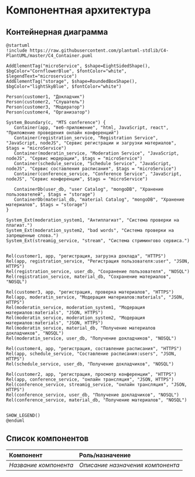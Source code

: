 # Компонентная архитектура
<!-- Состав и взаимосвязи компонентов системы между собой и внешними системами с указанием протоколов, ключевые технологии, используемые для реализации компонентов.
Диаграмма контейнеров C4 и текстовое описание. 
Подробнее: https://confluence.mts.ru/pages/viewpage.action?pageId=375783368
-->
## Контейнерная диаграмма

```plantuml
@startuml
!include https://raw.githubusercontent.com/plantuml-stdlib/C4-PlantUML/master/C4_Container.puml

AddElementTag("microService", $shape=EightSidedShape(), $bgColor="CornflowerBlue", $fontColor="white", $legendText="microservice")
AddElementTag("storage", $shape=RoundedBoxShape(), $bgColor="lightSkyBlue", $fontColor="white")

Person(customer1, "Докладчик")
Person(customer2, "Слушатель")
Person(customer3, "Модератор")
Person(customer4, "Организатор")

System_Boundary(c, "MTS conference") {
   Container(app, "веб-приложение", "html, JavaScript, react", "Приложение проведения онлайн конференций")
   Container(registration_service, "Registration Service", "JavaScript, nodeJS", "Сервис регистрации и загрузки материалов", $tags = "microService")   
   Container(moderatin_service, "Moderation Service", "JavaScript, nodeJS", "Сервис модерации", $tags = "microService") 
   Container(schedule_service, "Schedule Service", "JavaScript, nodeJS", "Сервис составления расписания", $tags = "microService") 
   Container(conference_service, "Conference Service", "JavaScript, nodeJS", "Сервис конференции", $tags = "microService") 

   ContainerDb(user_db, "user Catalog", "mongoDB", "Хранение пользователей", $tags = "storage") 
   ContainerDb(material_db, "material Catalog", "mongoDB", "Хранение материалов", $tags = "storage") 
}

System_Ext(moderation_system1, "Антиплагиат", "Система проверки на плагиат.")  
System_Ext(moderation_system2, "bad words", "Система проверки на запрещенные слова.")  
System_Ext(streamig_service, "stream", "Система стримингово сервиса.")  

Rel(customer1, app, "регистрация, загрузка доклада", "HTTPS")
Rel(app, registration_service, "Регистрация пользователя:user", "JSON, HTTPS")
Rel(registration_service, user_db, "Сохранение пользователя", "NOSQL")
Rel(registration_service, material_db, "Сохранение материалов", "NOSQL")

Rel(customer3, app, "регистрация, проверка материалов", "HTTPS")
Rel(app, moderatin_service, "Модерация материалов:materials", "JSON, HTTPS")
Rel(moderatin_service, moderation_system1, "Модерация материалов:materials", "JSON, HTTPS")
Rel(moderatin_service, moderation_system2, "Модерация материалов:materials", "JSON, HTTPS")
Rel(moderatin_service, material_db, "Получение материалов докладчиков", "NOSQL")
Rel(moderatin_service, user_db, "Получение докладчиков", "NOSQL")

Rel(customer4, app, "регистрация, составление расписания", "HTTPS")
Rel(app, schedule_service, "Составление расписания:users", "JSON, HTTPS")
Rel(schedule_service, user_db, "Получение докладчиков", "NOSQL")

Rel(customer2, app, "регистрация, просмотр конференции", "HTTPS")
Rel(app, conference_service, "онлайн трансляция", "JSON, HTTPS")
Rel(conference_service, streamig_service, "онлайн трансляция", "JSON, HTTPS")
Rel(conference_service, user_db, "Получение докладчиков", "NOSQL")
Rel(conference_service, material_db, "Получение материалов", "NOSQL")


SHOW_LEGEND()
@enduml
```

## Список компонентов
| Компонент             | Роль/назначение                  |
|:----------------------|:---------------------------------|
| *Название компонента* | *Описание назначения компонента* |